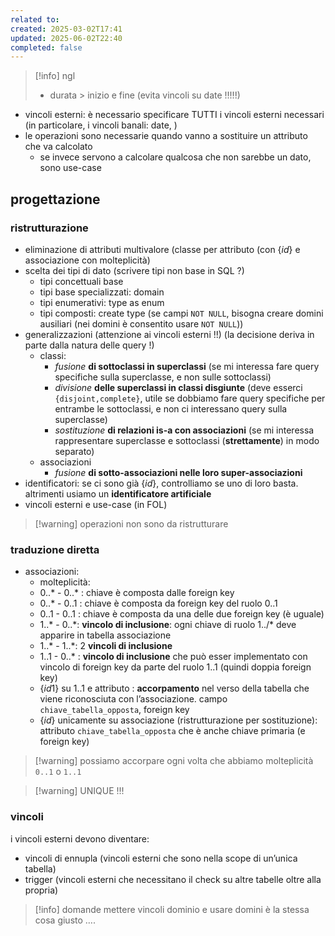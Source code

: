 ```yaml
---
related to: 
created: 2025-03-02T17:41
updated: 2025-06-02T22:40
completed: false
---
```

>[!info] ngl
>- durata > inizio e fine (evita vincoli su date !!!!!)

- vincoli esterni: è necessario specificare TUTTI i vincoli esterni necessari (in particolare, i vincoli banali: date, )
- le operazioni sono necessarie quando vanno a sostituire un attributo che va calcolato
	- se invece servono a calcolare qualcosa che non sarebbe un dato, sono use-case

## progettazione
### ristrutturazione
- eliminazione di attributi multivalore (classe per attributo (con $\{ id \}$ e associazione con molteplicità)
- scelta dei tipi di dato (scrivere tipi non base in SQL ?)
	- tipi concettuali base
	- tipi base specializzati: domain
	- tipi enumerativi: type as enum
	- tipi composti: create type (se campi `NOT NULL`, bisogna creare domini ausiliari (nei domini è consentito usare `NOT NULL`))
- generalizzazioni (attenzione ai vincoli esterni !!) (la decisione deriva in parte dalla natura delle query !)
	- classi:
		- *fusione* **di sottoclassi in superclassi** (se mi interessa fare query specifiche sulla superclasse, e non sulle sottoclassi)
		- *divisione* **delle superclassi in classi disgiunte** (deve esserci `{disjoint,complete}`, utile se dobbiamo fare query specifiche per entrambe le sottoclassi, e non ci interessano query sulla superclasse)
		- *sostituzione* **di relazioni is-a con associazioni** (se mi interessa rappresentare superclasse e sottoclassi (**strettamente**) in modo separato)
	- associazioni
		- *fusione* **di sotto-associazioni nelle loro super-associazioni**
- identificatori: se ci sono già $\{id\}$, controlliamo se uno di loro basta. altrimenti usiamo un **identificatore artificiale**
- vincoli esterni e use-case (in FOL)

>[!warning] operazioni non sono da ristrutturare
### traduzione diretta
- associazioni:
	- molteplicità:
	- 0..* - 0..* : chiave è composta dalle foreign key
	- 0..* - 0..1 : chiave è composta da foreign key del ruolo 0..1
	- 0..1 - 0..1 : chiave è composta da una delle due foreign key (è uguale)
	- 1..\* - 0..\*: **vincolo di inclusione**: ogni chiave di ruolo 1../* deve apparire in tabella associazione 
	- 1..\* - 1..\*: 2 **vincoli di inclusione**
	- 1..1 - 0..* : **vincolo di inclusione** che può esser implementato con vincolo di foreign key da parte del ruolo 1..1 (quindi doppia foreign key)
	 - $\{ id1 \}$ su 1..1 e attributo : **accorpamento** nel verso della tabella che viene riconosciuta con l’associazione. campo `chiave_tabella_opposta`, foreign key
	 - $\{ id \}$ unicamente su associazione (ristrutturazione per sostituzione): attributo `chiave_tabella_opposta` che è anche chiave primaria (e foreign key)
>[!warning] possiamo accorpare ogni volta che abbiamo molteplicità `0..1` o `1..1`

>[!warning] UNIQUE !!!

### vincoli
i vincoli esterni devono diventare:
- vincoli di ennupla (vincoli esterni che sono nella scope di un’unica tabella)
- trigger (vincoli esterni che necessitano il check su altre tabelle oltre alla propria)

>[!info] domande
>mettere vincoli dominio e usare domini è la stessa cosa giusto ….
